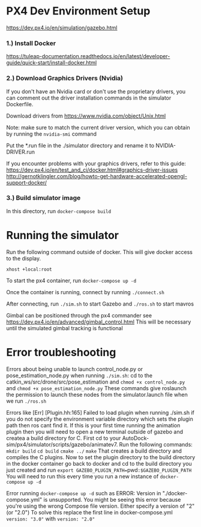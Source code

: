# PX4 Dev Environment Setup

https://dev.px4.io/en/simulation/gazebo.html

### 1.) Install Docker

https://tuleap-documentation.readthedocs.io/en/latest/developer-guide/quick-start/install-docker.html

### 2.) Download Graphics Drivers (Nvidia)

If you don't have an Nvidia card or don't use the proprietary drivers, you can 
comment out the driver installation commands in the simulator Dockerfile.

Download drivers from https://www.nvidia.com/object/Unix.html

Note: make sure to match the current driver version, which you can obtain by 
running the `nvidia-smi` command

Put the *.run file in the ./simulator directory and rename it to NVIDIA-DRIVER.run

If you encounter problems with your graphics drivers, refer to this guide:
https://dev.px4.io/en/test_and_ci/docker.html#graphics-driver-issues
http://gernotklingler.com/blog/howto-get-hardware-accelerated-opengl-support-docker/

### 3.) Build simulator image

In this directory, run `docker-compose build`

# Running the simulator

Run the following command outside of docker. This will give docker access to the display.

`xhost +local:root`

To start the px4 container, run `docker-compose up -d`

Once the container is running, connect by running `./connect.sh`

After connecting, run `./sim.sh` to start Gazebo and `./ros.sh` to start mavros

Gimbal can be positioned through the px4 commander see https://dev.px4.io/en/advanced/gimbal_control.html
This will be necessary until the simulated gimbal tracking is functional

# Error troubleshooting
Errors about being unable to launch control_node.py or pose_estimation_node.py when running `./sim.sh`:
cd to the catkin_ws/src/drone/src/pose_estimation and `chmod +x control_node.py` and `chmod +x pose_estimation_node.py` 
These commands give roslaunch the permission to launch these nodes from the simulator.launch file when we run `./ros.sh`

Errors like  [Err] [Plugin.hh:165] Failed to load plugin
when running ./sim.sh if you do not specify the environment variable directory which sets the plugin path then ros cant find it.
If this is your first time running the animation plugin then you will need to open a new terminal outside of gazebo and createa a build directory for C. 
First cd to your AutoDock-sim/px4/simulator/scripts/gazebo/animatev7.
Run the following commands:
`mkdir build`
`cd build`
`cmake ../`
`make`
That creates a build directory and compiles the C plugins. Now to set the plugin directory to the build directory in the docker container go back to docker and cd to the build directory you just created and run
`export GAZEBO_PLUGIN_PATH=`pwd`:$GAZEBO_PLUGIN_PATH`
You will need to run this every time you run a new instance of `docker-compose up -d`

Error running `docker-compose up -d` such as 
ERROR: Version in "./docker-compose.yml" is unsupported. You might be seeing this error because you're using the wrong Compose file version. Either specify a version of "2" (or "2.0")
To solve this replace the first line in docker-compose.yml `version: "3.0"` with `version: "2.0"`

